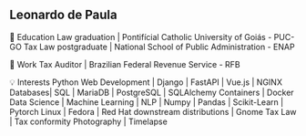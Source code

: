 ## Leonardo de Paula

:book: Education
Law graduation | Pontifícial Catholic University of Goiás - PUC-GO
Tax Law postgraduate | National School of Public Administration - ENAP

:briefcase: Work
Tax Auditor | Brazilian Federal Revenue Service - RFB

:bulb: Interests
Python
Web Development | Django | FastAPI | Vue.js | NGINX
Databases| SQL | MariaDB | PostgreSQL | SQLAlchemy
Containers | Docker
Data Science | Machine Learning | NLP | Numpy | Pandas | Scikit-Learn | Pytorch
Linux | Fedora | Red Hat downstream distributions | Gnome
Tax Law | Tax conformity
Photography | Timelapse 
